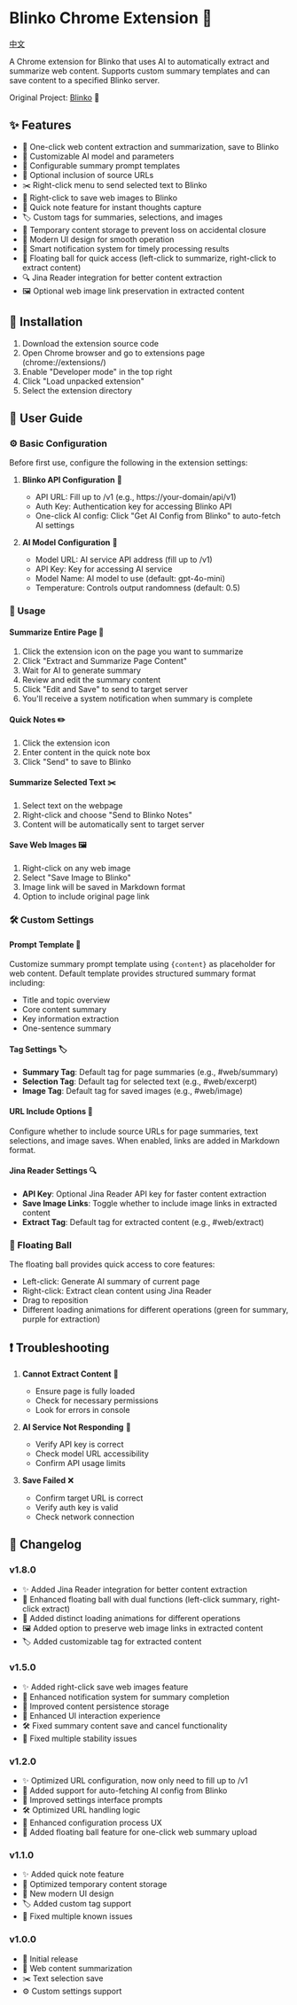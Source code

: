 # Blinko Chrome Extension 🚀

[中文](README_CN.md)

A Chrome extension for Blinko that uses AI to automatically extract and summarize web content. Supports custom summary templates and can save content to a specified Blinko server.

Original Project: [Blinko](https://github.com/blinko-space/blinko) 🔗

## ✨ Features

- 🤖 One-click web content extraction and summarization, save to Blinko
- 🎯 Customizable AI model and parameters
- 📝 Configurable summary prompt templates
- 🔗 Optional inclusion of source URLs
- ✂️ Right-click menu to send selected text to Blinko
- 📌️ Right-click to save web images to Blinko
- 📌 Quick note feature for instant thoughts capture
- 🏷️ Custom tags for summaries, selections, and images
- 💾 Temporary content storage to prevent loss on accidental closure
- 🎨 Modern UI design for smooth operation
- 🔔 Smart notification system for timely processing results
- 🎈 Floating ball for quick access (left-click to summarize, right-click to extract content)
- 🔍 Jina Reader integration for better content extraction
- 🖼️ Optional web image link preservation in extracted content

## 🔧 Installation

1. Download the extension source code
2. Open Chrome browser and go to extensions page (chrome://extensions/)
3. Enable "Developer mode" in the top right
4. Click "Load unpacked extension"
5. Select the extension directory

## 📖 User Guide

### ⚙️ Basic Configuration

Before first use, configure the following in the extension settings:

1. **Blinko API Configuration** 🎯
   - API URL: Fill up to /v1 (e.g., https://your-domain/api/v1)
   - Auth Key: Authentication key for accessing Blinko API
   - One-click AI config: Click "Get AI Config from Blinko" to auto-fetch AI settings

2. **AI Model Configuration** 🤖
   - Model URL: AI service API address (fill up to /v1)
   - API Key: Key for accessing AI service
   - Model Name: AI model to use (default: gpt-4o-mini)
   - Temperature: Controls output randomness (default: 0.5)

### 🚀 Usage

#### Summarize Entire Page 📄

1. Click the extension icon on the page you want to summarize
2. Click "Extract and Summarize Page Content"
3. Wait for AI to generate summary
4. Review and edit the summary content
5. Click "Edit and Save" to send to target server
6. You'll receive a system notification when summary is complete

#### Quick Notes ✏️

1. Click the extension icon
2. Enter content in the quick note box
3. Click "Send" to save to Blinko

#### Summarize Selected Text ✂️

1. Select text on the webpage
2. Right-click and choose "Send to Blinko Notes"
3. Content will be automatically sent to target server

#### Save Web Images 🖼️

1. Right-click on any web image
2. Select "Save Image to Blinko"
3. Image link will be saved in Markdown format
4. Option to include original page link

### 🛠️ Custom Settings

#### Prompt Template 📝

Customize summary prompt template using `{content}` as placeholder for web content. Default template provides structured summary format including:
- Title and topic overview
- Core content summary
- Key information extraction
- One-sentence summary

#### Tag Settings 🏷️

- **Summary Tag**: Default tag for page summaries (e.g., #web/summary)
- **Selection Tag**: Default tag for selected text (e.g., #web/excerpt)
- **Image Tag**: Default tag for saved images (e.g., #web/image)

#### URL Include Options 🔗

Configure whether to include source URLs for page summaries, text selections, and image saves. When enabled, links are added in Markdown format.

#### Jina Reader Settings 🔍

- **API Key**: Optional Jina Reader API key for faster content extraction
- **Save Image Links**: Toggle whether to include image links in extracted content
- **Extract Tag**: Default tag for extracted content (e.g., #web/extract)

### 🎈 Floating Ball

The floating ball provides quick access to core features:
- Left-click: Generate AI summary of current page
- Right-click: Extract clean content using Jina Reader
- Drag to reposition
- Different loading animations for different operations (green for summary, purple for extraction)

## ❗ Troubleshooting

1. **Cannot Extract Content** 🚫
   - Ensure page is fully loaded
   - Check for necessary permissions
   - Look for errors in console

2. **AI Service Not Responding** 🤖
   - Verify API key is correct
   - Check model URL accessibility
   - Confirm API usage limits

3. **Save Failed** ❌
   - Confirm target URL is correct
   - Verify auth key is valid
   - Check network connection

## 🔄 Changelog

### v1.8.0
- ✨ Added Jina Reader integration for better content extraction
- 🎈 Enhanced floating ball with dual functions (left-click summary, right-click extract)
- 🎨 Added distinct loading animations for different operations
- 🖼️ Added option to preserve web image links in extracted content
- 🏷️ Added customizable tag for extracted content

### v1.5.0
- ✨ Added right-click save web images feature
- 🔔 Enhanced notification system for summary completion
- 💾 Improved content persistence storage
- 🎨 Enhanced UI interaction experience
- 🛠️ Fixed summary content save and cancel functionality
- 🐛 Fixed multiple stability issues

### v1.2.0
- ✨ Optimized URL configuration, now only need to fill up to /v1
- 🔄 Added support for auto-fetching AI config from Blinko
- 🎨 Improved settings interface prompts
- 🛠️ Optimized URL handling logic
- 🐛 Enhanced configuration process UX
- 🎈 Added floating ball feature for one-click web summary upload

### v1.1.0
- ✨ Added quick note feature
- 🔄 Optimized temporary content storage
- 🎨 New modern UI design
- 🏷️ Added custom tag support
- 🐛 Fixed multiple known issues

### v1.0.0
- 🚀 Initial release
- 📄 Web content summarization
- ✂️ Text selection save
- ⚙️ Custom settings support

